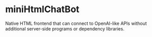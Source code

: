 # miniHtmlChatBot
Native HTML frontend that can connect to OpenAI-like APIs without additional server-side programs or dependency libraries.
